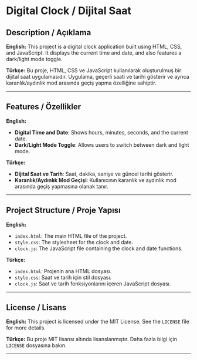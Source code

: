 # Digital Clock / Dijital Saat

## Description / Açıklama

**English:**
This project is a digital clock application built using HTML, CSS, and JavaScript. It displays the current time and date, and also features a dark/light mode toggle.

**Türkçe:**
Bu proje, HTML, CSS ve JavaScript kullanılarak oluşturulmuş bir dijital saat uygulamasıdır. Uygulama, geçerli saati ve tarihi gösterir ve ayrıca karanlık/aydınlık mod arasında geçiş yapma özelliğine sahiptir.

---

## Features / Özellikler

**English:**
- **Digital Time and Date**: Shows hours, minutes, seconds, and the current date.
- **Dark/Light Mode Toggle**: Allows users to switch between dark and light mode.

**Türkçe:**
- **Dijital Saat ve Tarih**: Saat, dakika, saniye ve güncel tarihi gösterir.
- **Karanlık/Aydınlık Mod Geçişi**: Kullanıcının karanlık ve aydınlık mod arasında geçiş yapmasına olanak tanır.

---

## Project Structure / Proje Yapısı

**English:**
- `index.html`: The main HTML file of the project.
- `style.css`: The stylesheet for the clock and date.
- `clock.js`: The JavaScript file containing the clock and date functions.

**Türkçe:**
- `index.html`: Projenin ana HTML dosyası.
- `style.css`: Saat ve tarih için stil dosyası.
- `clock.js`: Saat ve tarih fonksiyonlarını içeren JavaScript dosyası.

---

## License / Lisans

**English:**
This project is licensed under the MIT License. See the `LICENSE` file for more details.

**Türkçe:**
Bu proje MIT lisansı altında lisanslanmıştır. Daha fazla bilgi için `LICENSE` dosyasına bakın.

---
